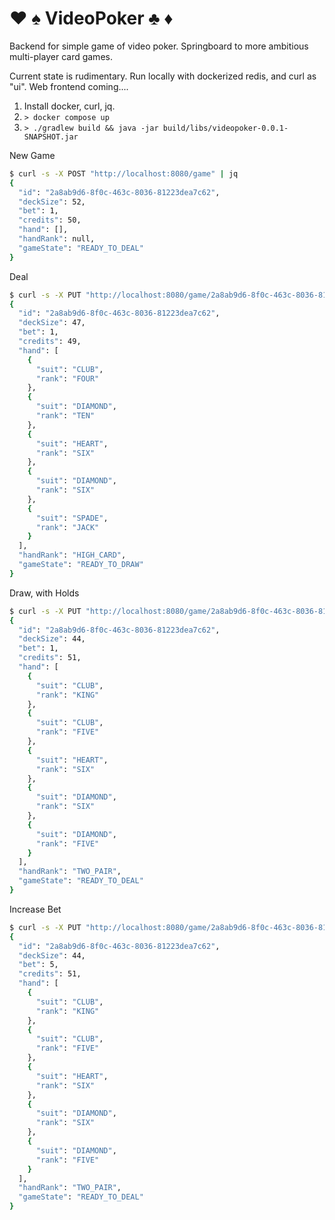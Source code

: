 # ♥ ♠ VideoPoker ♣ ♦

Backend for simple game of video poker. Springboard to more ambitious multi-player card games.

Current state is rudimentary. Run locally with dockerized redis, and curl as "ui". Web frontend coming....

1. Install docker, curl, jq.
2. `> docker compose up`
3. `> ./gradlew build && java -jar build/libs/videopoker-0.0.1-SNAPSHOT.jar`

New Game
```bash
$ curl -s -X POST "http://localhost:8080/game" | jq
{
  "id": "2a8ab9d6-8f0c-463c-8036-81223dea7c62",
  "deckSize": 52,
  "bet": 1,
  "credits": 50,
  "hand": [],
  "handRank": null,
  "gameState": "READY_TO_DEAL"
}
```

Deal
```bash
$ curl -s -X PUT "http://localhost:8080/game/2a8ab9d6-8f0c-463c-8036-81223dea7c62/deal" | jq
{
  "id": "2a8ab9d6-8f0c-463c-8036-81223dea7c62",
  "deckSize": 47,
  "bet": 1,
  "credits": 49,
  "hand": [
    {
      "suit": "CLUB",
      "rank": "FOUR"
    },
    {
      "suit": "DIAMOND",
      "rank": "TEN"
    },
    {
      "suit": "HEART",
      "rank": "SIX"
    },
    {
      "suit": "DIAMOND",
      "rank": "SIX"
    },
    {
      "suit": "SPADE",
      "rank": "JACK"
    }
  ],
  "handRank": "HIGH_CARD",
  "gameState": "READY_TO_DRAW"
}
```

Draw, with Holds
```bash
$ curl -s -X PUT "http://localhost:8080/game/2a8ab9d6-8f0c-463c-8036-81223dea7c62/draw?holds=2,3" | jq
{
  "id": "2a8ab9d6-8f0c-463c-8036-81223dea7c62",
  "deckSize": 44,
  "bet": 1,
  "credits": 51,
  "hand": [
    {
      "suit": "CLUB",
      "rank": "KING"
    },
    {
      "suit": "CLUB",
      "rank": "FIVE"
    },
    {
      "suit": "HEART",
      "rank": "SIX"
    },
    {
      "suit": "DIAMOND",
      "rank": "SIX"
    },
    {
      "suit": "DIAMOND",
      "rank": "FIVE"
    }
  ],
  "handRank": "TWO_PAIR",
  "gameState": "READY_TO_DEAL"
}
```

Increase Bet
```bash
$ curl -s -X PUT "http://localhost:8080/game/2a8ab9d6-8f0c-463c-8036-81223dea7c62/bet?amount=5" | jq
{
  "id": "2a8ab9d6-8f0c-463c-8036-81223dea7c62",
  "deckSize": 44,
  "bet": 5,
  "credits": 51,
  "hand": [
    {
      "suit": "CLUB",
      "rank": "KING"
    },
    {
      "suit": "CLUB",
      "rank": "FIVE"
    },
    {
      "suit": "HEART",
      "rank": "SIX"
    },
    {
      "suit": "DIAMOND",
      "rank": "SIX"
    },
    {
      "suit": "DIAMOND",
      "rank": "FIVE"
    }
  ],
  "handRank": "TWO_PAIR",
  "gameState": "READY_TO_DEAL"
}
```


